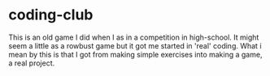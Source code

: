 # coding-club
  This is an old game I did when I as in a competition in high-school. 
  It might seem a little as a rowbust game but it got me started in 
  'real' coding. What i mean by this is that I got from making simple 
  exercises into making a game, a real project.
